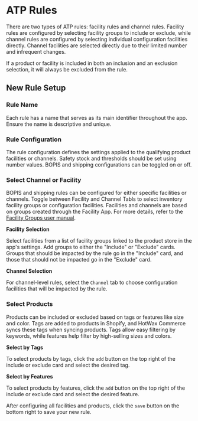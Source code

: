 # ATP Rules

There are two types of ATP rules: facility rules and channel rules. Facility rules are configured by selecting facility groups to include or exclude, while channel rules are configured by selecting individual configuration facilities directly. Channel facilities are selected directly due to their limited number and infrequent changes.

If a product or facility is included in both an inclusion and an exclusion selection, it will always be excluded from the rule.

## New Rule Setup

### Rule Name

Each rule has a name that serves as its main identifier throughout the app. Ensure the name is descriptive and unique.

### Rule Configuration

The rule configuration defines the settings applied to the qualifying product facilities or channels. Safety stock and thresholds should be set using number values. BOPIS and shipping configurations can be toggled on or off.

### Select Channel or Facility

BOPIS and shipping rules can be configured for either specific facilities or channels. Toggle between Facility and Channel Tabls to select inventory facility groups or configuration facilities. Facilities and channels are based on groups created through the Facility App. For more details, refer to the [Facility Groups user manual](../../system-admin/administration/facilities/manage-groups.md).

**Facility Selection**

Select facilities from a list of facility groups linked to the product store in the app's settings. Add groups to either the "Include" or "Exclude" cards. Groups that should be impacted by the rule go in the "Include" card, and those that should not be impacted go in the "Exclude" card.

**Channel Selection**

For channel-level rules, select the `Channel` tab to choose configuration facilities that will be impacted by the rule.

### Select Products

Products can be included or excluded based on tags or features like size and color. Tags are added to products in Shopify, and HotWax Commerce syncs these tags when syncing products. Tags allow easy filtering by keywords, while features help filter by high-selling sizes and colors.

**Select by Tags**

To select products by tags, click the `add` button on the top right of the include or exclude card and select the desired tag.

**Select by Features**

To select products by features, click the `add` button on the top right of the include or exclude card and select the desired feature.

After configuring all facilities and products, click the `save` button on the bottom right to save your new rule.


